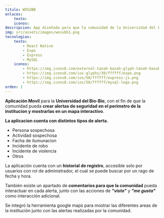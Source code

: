 ```yaml
---
titulo: WOSUBB
enlaces:
    texto:
    iconos:
descripcion: App diseñada para que la comunidad de la Universidad del Bío-Bío pueda crear alertas de seguridad en el perímetro de la institución y mostrarlas en el mapa.
img: src/assets/images/wosubb1.png
tecnologias:
    texto: 
        - React Native
        - Expo
        - Express
        - MySQL
    iconos:
        - https://img.icons8.com/external-tanah-basah-glyph-tanah-basah/50/ffffff/external-react-social-media-tanah-basah-glyph-tanah-basah.png
        - https://img.icons8.com/ios-glyphs/30/ffffff/expo.png
        - https://img.icons8.com/ios/50/ffffff/express-js.png
        - https://img.icons8.com/ios/50/ffffff/mysql-logo.png
orden: 1
---
```


**Aplicación Movil** para la **Universidad del Bío-Bío**, con el fin de que la comunidad pueda **crear alertas de seguridad en el perimetro de la institucion y mostrarlas en un mapa interactivo**.

**La aplicacion cuenta con distintos tipos de alerta.**
- Persona sospechosa
- Actividad sospechosa
- Facha de ilumunacion
- Incidente de robo
- Incidente de violencia
- Otros

<!-- <img src="../src/assets/images/wosubb_alerts.png" width="330"> -->


La aplicación cuenta con un **historial de registro**, accesible solo por usuarios con rol de administrador, el cual se puede buscar por un rago de fecha y hora.

<!-- <img align="center" src="../src/assets/images/wosubb_reporte.png" width="330"> -->

También existe un apartado de **comentarios para que la comunidad** pueda interactuar en cada alerta, junto con las acciones de ***"visto"*** y ***"me gusta"*** como interacción adicional. 

Se integró la herramienta google maps para mostrar las diferentes areas de la institución junto con las alertas realizadas por la comunidad.


